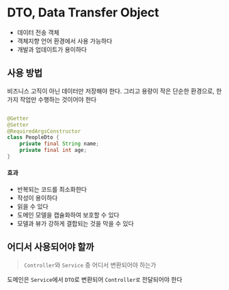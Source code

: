 # DTO, Data Transfer Object

* 데이터 전송 객체
* 객체지향 언어 환경에서 사용 가능하다
* 개발과 업데이트가 용이하다

## 사용 방법

비즈니스 고직이 아닌 데이터만 저장해야 한다. 그리고 용량이 작은 단순한 환경으로, 한가지 작업만 수행하는 것이어야 한다

```java

@Getter
@Setter
@RequiredArgsConstructor
class PeopleDto {
    private final String name;
    private final int age;
}
```

#### 효과

* 반복되는 코드를 최소화한다
* 작성이 용이하다
* 읽을 수 있다
* 도메인 모델을 캡슐화하여 보호할 수 있다
* 모델과 뷰가 강하게 결합되는 것을 막을 수 있다

## 어디서 사용되어야 할까

> `Controller`와 `Service` 중 어디서 변환되어야 하는가

도메인은 `Service`에서 `DTO`로 변환되어 `Controller로` 전달되어야 한다
